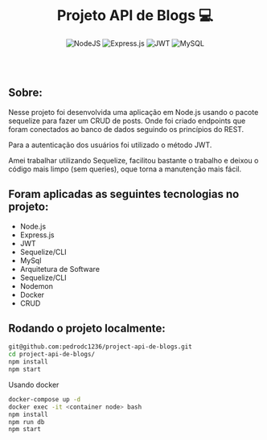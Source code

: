 <h1 align="center"> Projeto API de Blogs 💻 </h1>
 

 <div align="center">
 
 ![NodeJS](https://img.shields.io/badge/node.js-6DA55F?style=for-the-badge&logo=node.js&logoColor=white)
 ![Express.js](https://img.shields.io/badge/express.js-%23404d59.svg?style=for-the-badge&logo=express&logoColor=%2361DAFB)
 ![JWT](https://img.shields.io/badge/JWT-black?style=for-the-badge&logo=JSON%20web%20tokens)
 ![MySQL](https://img.shields.io/badge/mysql-%2300f.svg?style=for-the-badge&logo=mysql&logoColor=white)

</div>
<br/> <br/>

<h2 align="left"> Sobre: </h2>

<p> Nesse projeto foi desenvolvida uma aplicação em Node.js usando o pacote sequelize para fazer um CRUD de posts. Onde foi criado endpoints que foram conectados ao banco de dados seguindo os princípios do REST.
</p>

<p> 
Para a autenticação dos usuários foi utilizado o método JWT.

Amei trabalhar utilizando Sequelize, facilitou bastante o trabalho e deixou o código mais limpo (sem queries), oque torna a manutenção mais fácil. </p>

## Foram aplicadas as seguintes tecnologias no projeto:

- Node.js
- Express.js
- JWT
- Sequelize/CLI
- MySql
- Arquitetura de Software
- Sequelize/CLI
- Nodemon
- Docker
- CRUD

## Rodando o projeto localmente:

```bash
git@github.com:pedrodc1236/project-api-de-blogs.git
cd project-api-de-blogs/
npm install
npm start
```

Usando docker

```bash
docker-compose up -d
docker exec -it <container node> bash
npm install
npm run db
npm start 
```
